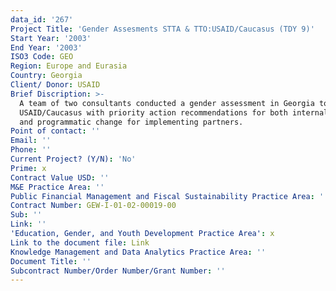 ```yaml
---
data_id: '267'
Project Title: 'Gender Assesments STTA & TTO:USAID/Caucasus (TDY 9)'
Start Year: '2003'
End Year: '2003'
ISO3 Code: GEO
Region: Europe and Eurasia
Country: Georgia
Client/ Donor: USAID
Brief Discription: >-
  A team of two consultants conducted a gender assessment in Georgia to provide
  USAID/Caucasus with priority action recommendations for both internal reforms
  and programmatic change for implementing partners.
Point of contact: ''
Email: ''
Phone: ''
Current Project? (Y/N): 'No'
Prime: x
Contract Value USD: ''
M&E Practice Area: ''
Public Financial Management and Fiscal Sustainability Practice Area: ''
Contract Number: GEW-I-01-02-00019-00
Sub: ''
Link: ''
'Education, Gender, and Youth Development Practice Area': x
Link to the document file: Link
Knowledge Management and Data Analytics Practice Area: ''
Document Title: ''
Subcontract Number/Order Number/Grant Number: ''
---
```

